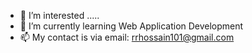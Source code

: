 - 👀 I’m interested .....
- 🌱 I’m currently learning Web Application Development
- 📫 My contact is via email: rrhossain101@gmail.com

<!---
YumeRaf/YumeRaf is a ✨ special ✨ repository because its `README.md` (this file) appears on your GitHub profile.
You can click the Preview link to take a look at your changes.
--->
